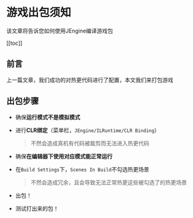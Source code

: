 # 游戏出包须知

该文章将告诉您如何使用JEngine编译游戏包

[[toc]]



## 前言

上一篇文章，我们成功的对热更代码进行了配置，本文我们来打包游戏



## 出包步骤

- 确保**运行模式不是模拟模式**

- 进行**CLR绑定**（菜单栏，`JEngine/ILRuntime/CLR Binding`）

  > 不然会造成真机有代码被裁剪而无法进入热更代码

- 确保**在编辑器下使用对应模式能正常运行**

- 在`Build Settings`下，`Scenes In Build`不勾选热更场景

  > 不然会造成冗余，且会导致无法正常热更这些被勾选了的热更场景

- 出包！

- 测试打出来的包！
